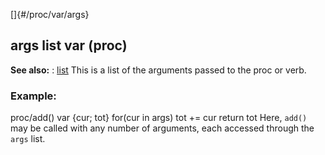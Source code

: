 []{#/proc/var/args}
## args list var (proc)
**See also:**
:   [list](#/list)
This is a list of the arguments passed to the proc or verb.
### Example:
proc/add() var {cur; tot} for(cur in args) tot += cur return tot
Here, `add()` may be called with any number of arguments, each accessed
through the `args` list.
